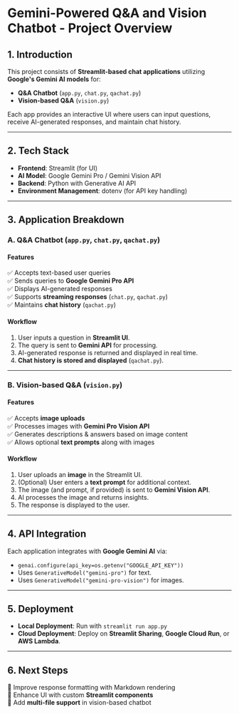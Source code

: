 # **Gemini-Powered Q&A and Vision Chatbot - Project Overview**

## **1. Introduction**
This project consists of **Streamlit-based chat applications** utilizing **Google's Gemini AI models** for:
- **Q&A Chatbot** (`app.py`, `chat.py`, `qachat.py`)
- **Vision-based Q&A** (`vision.py`)

Each app provides an interactive UI where users can input questions, receive AI-generated responses, and maintain chat history.

---

## **2. Tech Stack**
- **Frontend**: Streamlit (for UI)
- **AI Model**: Google Gemini Pro / Gemini Vision API
- **Backend**: Python with Generative AI API
- **Environment Management**: dotenv (for API key handling)

---

## **3. Application Breakdown**
### **A. Q&A Chatbot (`app.py`, `chat.py`, `qachat.py`)**
#### **Features**
✅ Accepts text-based user queries  
✅ Sends queries to **Google Gemini Pro API**  
✅ Displays AI-generated responses  
✅ Supports **streaming responses** (`chat.py`, `qachat.py`)  
✅ Maintains **chat history** (`qachat.py`)  

#### **Workflow**
1. User inputs a question in **Streamlit UI**.
2. The query is sent to **Gemini API** for processing.
3. AI-generated response is returned and displayed in real time.
4. **Chat history is stored and displayed** (`qachat.py`).

---

### **B. Vision-based Q&A (`vision.py`)**
#### **Features**
✅ Accepts **image uploads**  
✅ Processes images with **Gemini Pro Vision API**  
✅ Generates descriptions & answers based on image content  
✅ Allows optional **text prompts** along with images  

#### **Workflow**
1. User uploads an **image** in the Streamlit UI.
2. (Optional) User enters a **text prompt** for additional context.
3. The image (and prompt, if provided) is sent to **Gemini Vision API**.
4. AI processes the image and returns insights.
5. The response is displayed to the user.

---

## **4. API Integration**
Each application integrates with **Google Gemini AI** via:
- `genai.configure(api_key=os.getenv("GOOGLE_API_KEY"))`
- Uses `GenerativeModel("gemini-pro")` for text.
- Uses `GenerativeModel("gemini-pro-vision")` for images.

---

## **5. Deployment**
- **Local Deployment**: Run with `streamlit run app.py`
- **Cloud Deployment**: Deploy on **Streamlit Sharing**, **Google Cloud Run**, or **AWS Lambda**.

---

## **6. Next Steps**
🚀 Improve response formatting with Markdown rendering  
🚀 Enhance UI with custom **Streamlit components**  
🚀 Add **multi-file support** in vision-based chatbot  
